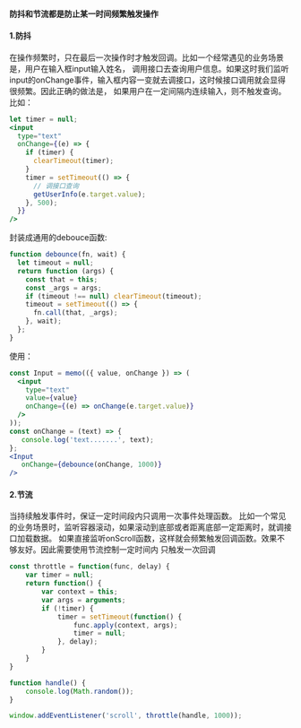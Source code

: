 #### 防抖和节流都是防止某一时间频繁触发操作
#### 1.防抖
在操作频繁时，只在最后一次操作时才触发回调。比如一个经常遇见的业务场景是，用户在输入框input输入姓名，
调用接口去查询用户信息。如果这时我们监听input的onChange事件，输入框内容一变就去调接口，这时候接口调用就会显得很频繁。因此正确的做法是，
如果用户在一定间隔内连续输入，则不触发查询。比如：
```jsx
let timer = null;
<input
  type="text"
  onChange={(e) => {
    if (timer) {
      clearTimeout(timer);
    }
    timer = setTimeout(() => {
      // 调接口查询
      getUserInfo(e.target.value);
    }, 500);
  }}
/>
```
封装成通用的debouce函数:
```js
function debounce(fn, wait) {
  let timeout = null;
  return function (args) {
    const that = this;
    const _args = args;
    if (timeout !== null) clearTimeout(timeout);
    timeout = setTimeout(() => {
      fn.call(that, _args);
    }, wait);
  };
}
```
使用：
```jsx
const Input = memo(({ value, onChange }) => (
  <input
    type="text"
    value={value}
    onChange={(e) => onChange(e.target.value)}
  />
));
const onChange = (text) => {
   console.log('text.......', text);
};
<Input
   onChange={debounce(onChange, 1000)}
/>
```

#### 2.节流
当持续触发事件时，保证一定时间段内只调用一次事件处理函数。
比如一个常见的业务场景时，监听容器滚动，如果滚动到底部或者距离底部一定距离时，就调接口加载数据。
如果直接监听onScroll函数，这样就会频繁触发回调函数。效果不够友好。因此需要使用节流控制一定时间内
只触发一次回调
```js
const throttle = function(func, delay) {
    var timer = null;
    return function() {
        var context = this;
        var args = arguments;
        if (!timer) {
            timer = setTimeout(function() {
                func.apply(context, args);
                timer = null;
            }, delay);
        }
    }
}

function handle() {
    console.log(Math.random());
}

window.addEventListener('scroll', throttle(handle, 1000));
```
